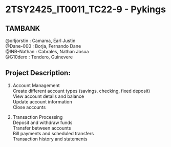 # 2TSY2425_IT0011_TC22-9 - Pykings

## TAMBANK

@orljorstin  :  Camama, Earl Justin\
@Dane-000    :  Borja, Fernando Dane\
@INB-Nathan  :  Cabrales, Nathan Josua\
@G10dero     :  Tendero, Guinevere

## Project Description:

1. Account Management\
    Create different account types (savings, checking, fixed deposit)\
    View account details and balance\
    Update account information\
    Close accounts

2. Transaction Processing\
    Deposit and withdraw funds\
    Transfer between accounts\
    Bill payments and scheduled transfers\
    Transaction history and statements



